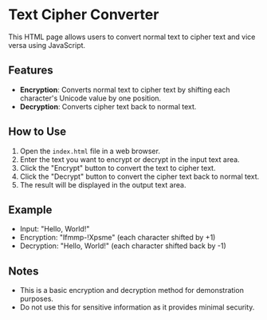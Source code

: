 # Text Cipher Converter

This HTML page allows users to convert normal text to cipher text and vice versa using JavaScript.

## Features

- **Encryption**: Converts normal text to cipher text by shifting each character's Unicode value by one position.
- **Decryption**: Converts cipher text back to normal text.

## How to Use

1. Open the `index.html` file in a web browser.
2. Enter the text you want to encrypt or decrypt in the input text area.
3. Click the "Encrypt" button to convert the text to cipher text.
4. Click the "Decrypt" button to convert the cipher text back to normal text.
5. The result will be displayed in the output text area.

## Example

- Input: "Hello, World!"
- Encryption: "Ifmmp-!Xpsme\" (each character shifted by +1)
- Decryption: "Hello, World!" (each character shifted back by -1)

## Notes

- This is a basic encryption and decryption method for demonstration purposes.
- Do not use this for sensitive information as it provides minimal security.
